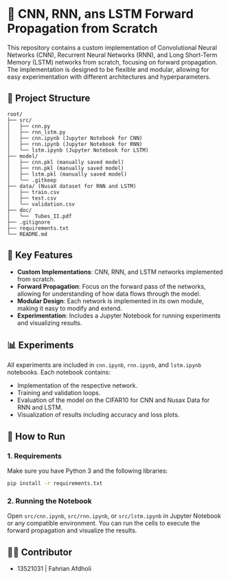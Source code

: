 # 🧠 CNN, RNN, ans LSTM Forward Propagation from Scratch

This repository contains a custom implementation of Convolutional Neural Networks (CNN), Recurrent Neural Networks (RNN), and Long Short-Term Memory (LSTM) networks from scratch, focusing on forward propagation. The implementation is designed to be flexible and modular, allowing for easy experimentation with different architectures and hyperparameters.

## 📁 Project Structure

```
root/
├── src/
│   ├── cnn.py
│   ├── rnn_lstm.py
│   ├── cnn.ipynb (Jupyter Notebook for CNN)
│   ├── rnn.ipynb (Jupyter Notebook for RNN)
│   └── lstm.ipynb (Jupyter Notebook for LSTM)
├── model/
│   ├── cnn.pkl (manually saved model)
│   ├── rnn.pkl (manually saved model)
│   ├── lstm.pkl (manually saved model)
│   └── .gitkeep
├── data/ (NusaX dataset for RNN and LSTM)
│   ├── train.csv
│   ├── test.csv 
│   └── validation.csv
├── doc/
│   └──  Tubes_II.pdf
├── .gitignore 
├── requirements.txt
└── README.md
```

## 🚀 Key Features

- **Custom Implementations**: CNN, RNN, and LSTM networks implemented from scratch.
- **Forward Propagation**: Focus on the forward pass of the networks, allowing for understanding of how data flows through the model.
- **Modular Design**: Each network is implemented in its own module, making it easy to modify and extend.
- **Experimentation**: Includes a Jupyter Notebook for running experiments and visualizing results.

## 📊 Experiments

All experiments are included in `cnn.ipynb`, `rnn.ipynb`, and `lstm.ipynb` notebooks. Each notebook contains:
- Implementation of the respective network.
- Training and validation loops.
- Evaluation of the model on the CIFAR10 for CNN and Nusax Data for RNN and LSTM.
- Visualization of results including accuracy and loss plots.

## 🧪 How to Run

### 1. Requirements
Make sure you have Python 3 and the following libraries:

```bash
pip install -r requirements.txt
```

### 2. Running the Notebook
Open `src/cnn.ipynb`, `src/rnn.ipynb`, or `src/lstm.ipynb` in Jupyter Notebook or any compatible environment. You can run the cells to execute the forward propagation and visualize the results.


## 👨‍💻 Contributor

- 13521031 | Fahrian Afdholi